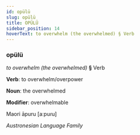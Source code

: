 ```yaml
---
id: opülü
slug: opülü
title: OPÜLÜ
sidebar_position: 14
hoverText: to overwhelm (the overwhelmed) § Verb
---
```


### opülü

*to overwhelm (the overwhelmed)* **§** Verb

**Verb**: to overwhelm/overpower

**Noun**: the overwhelmed

**Modifier**: overwhelmable

Maori āpuru [aːpuɾu]

*Austronesian Language Family*